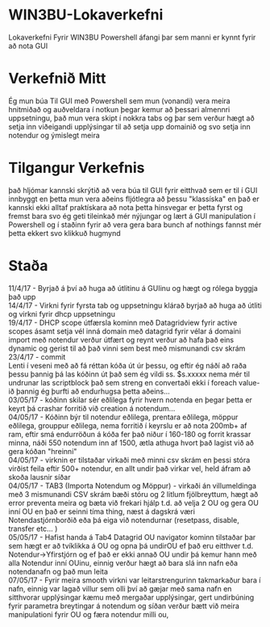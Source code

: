 # WIN3BU-Lokaverkefni
Lokaverkefni Fyrir WIN3BU Powershell áfangi þar sem manni er kynnt fyrir að nota GUI
# Verkefnið Mitt
Ég mun búa Til GUI með Powershell sem mun (vonandi) vera meira hnitmiðað og auðveldara í notkun þegar kemur að þessari almennri uppsetningu, það mun vera skipt í nokkra tabs og þar sem verður hægt að setja inn viðeigandi upplýsingar til að setja upp domainið og svo setja inn notendur og ýmislegt meira
# Tilgangur Verkefnis
það hljómar kannski skrýtið að vera búa til GUI fyrir eitthvað sem er til í GUI innbyggt en þetta mun vera aðeins fljótlegra að þessu "klassíska" en það er kannski ekki alltaf praktískara að nota þetta hinsvegar er þetta fyrst og fremst bara svo ég geti tileinkað mér nýjungar og lært á GUI manipulation í Powershell og í staðinn fyrir að vera gera bara bunch af nothings fannst mér þetta ekkert svo klikkuð hugmynd

# Staða
11/4/17 - Byrjað á því að  huga að útlitinu á GUIinu og hægt og rólega byggja það upp <br>
14/4/17 - Virkni fyrir fyrsta tab og uppsetningu klárað byrjað að huga að útliti og virkni fyrir dhcp uppsetningu <br>
19/4/17 - DHCP scope útfærsla kominn með Datagridview fyrir active scopes ásamt setja vél inná domain með datagrid fyrir vélar á domaini import með notendur verður útfært og reynt verður að hafa það eins dynamic og gerist til að það vinni sem best með mismunandi csv skrám<br>
23/4/17 - commit<br>
Lenti í veseni með að fá réttan kóða út úr þessu, og eftir ég náðí að raða þessu þannig þá las kóðinn út það sem ég vildi ss. $s.xxxxx nema mér til undrunar las scriptblock það sem streng en convertaði ekki í foreach value-ið þannig ég þurfti að endurhugsa þetta aðeins...<br>
03/05/17 - kóðinn skilar sér eðlilega fyrir hvern notenda en þegar þetta er keyrt þá crashar forritið við creation á notendum... <br> 
04/05/17 - Kóðinn býr til notendur eðlilega, prentara eðlilega, möppur eðlilega, grouppur eðlilega, nema forritið í keyrslu er að nota 200mb+ af ram, eftir smá endurröðun á kóða fer það niður í 160-180 og forrit krassar minna, náði 550 notendum inn af 1500, ætla athuga hvort það lagist við að gera kóðan "hreinni" <br>
04/05/17 - virknin er tilstaðar virkaði með minni csv skrám en þessi stóra virðist feila eftir 500+ notendur, en allt undir það virkar vel, held áfram að skoða lausnir síðar <br>
04/05/17 - TAB3 (Importa Notendum og Möppur) - virkaði án villumeldinga með 3 mismunandi CSV skrám bæði stóru og 2 litlum fjölbreyttum, hægt að error preventa meira og bæta við frekari hjálp t.d. að velja 2 OU og gera OU inní OU en það er seinni tíma thing, næst á dagskrá væri Notendastjórnborðið eða þá eiga við notendurnar (resetpass, disable, transfer etc... ) <br>
05/05/17 - Hafist handa á Tab4 Datagrid OU navigator kominn tilstaðar þar sem hægt er að tvíklikka á OU og opna þá undirOU ef það eru eitthver t.d. Notendur->Yfirstjórn og ef það er ekki annað OU undir þá kemur hann með alla Notendur inní OUinu, einnig verður hægt að bara slá inn nafn eða notendanafn og það mun leita <br>
07/05/17 - Fyrir meira smooth virkni var leitarstrengurinn takmarkaður bara í nafn, einnig var lagað villur sem olli því að gæjar með sama nafn en sitthvorar upplýsingar kæmu með mergaðar upplýsingar, gert undirbúning fyrir parametra breytingar á notendum og síðan verður bætt við meira manipulationi fyrir OU og færa notendur milli ou, 
